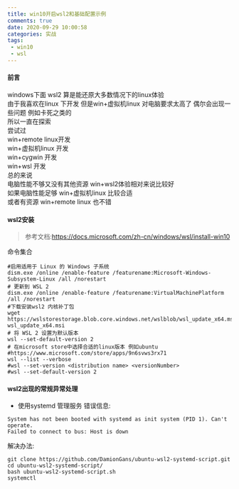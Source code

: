 ```yaml
---
title: win10开启wsl2和基础配置示例
comments: true
date: 2020-09-29 10:00:58
categories: 实战 
tags:
 - win10 
 - wsl
---
```

#### 前言  
windows下面 wsl2 算是能还原大多数情况下的linux体验     
由于我喜欢在linux 下开发 但是win+虚拟机linux 对电脑要求太高了 偶尔会出现一些问题 例如卡死之类的   
所以一直在探索    
尝试过    
win+remote linux开发   
win+虚拟机linux 开发   
win+cygwin 开发     
win+wsl 开发    
总的来说   
电脑性能不够又没有其他资源  win+wsl2体验相对来说比较好    
如果电脑性能足够 win+虚拟机linux 比较合适    
或者有资源  win+remote linux 也不错   

#### wsl2安装 
> 参考文档:https://docs.microsoft.com/zh-cn/windows/wsl/install-win10

命令集合  
```shell script
#启用适用于 Linux 的 Windows 子系统
dism.exe /online /enable-feature /featurename:Microsoft-Windows-Subsystem-Linux /all /norestart
# 更新到 WSL 2
dism.exe /online /enable-feature /featurename:VirtualMachinePlatform /all /norestart
#下载安装wsl2 内核补丁包
wget https://wslstorestorage.blob.core.windows.net/wslblob/wsl_update_x64.msi
wsl_update_x64.msi
# 将 WSL 2 设置为默认版本
wsl --set-default-version 2
# 在microsoft store中选择合适的linux版本 例如ubuntu 
#https://www.microsoft.com/store/apps/9n6svws3rx71
wsl --list --verbose   
#wsl --set-version <distribution name> <versionNumber>
#wsl --set-default-version 2
```

#### wsl2出现的常规异常处理 
* 使用systemd 管理服务
错误信息:  
```text
System has not been booted with systemd as init system (PID 1). Can't operate.
Failed to connect to bus: Host is down
```
解决办法:
```text
git clone https://github.com/DamionGans/ubuntu-wsl2-systemd-script.git
cd ubuntu-wsl2-systemd-script/
bash ubuntu-wsl2-systemd-script.sh
systemctl 
```

